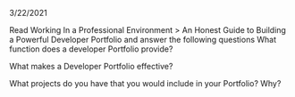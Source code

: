3/22/2021

Read Working In a Professional Environment > An Honest Guide to Building a Powerful Developer Portfolio and answer the following questions
What function does a developer Portfolio provide?

What makes a Developer Portfolio effective?

What projects do you have that you would include in your Portfolio? Why?